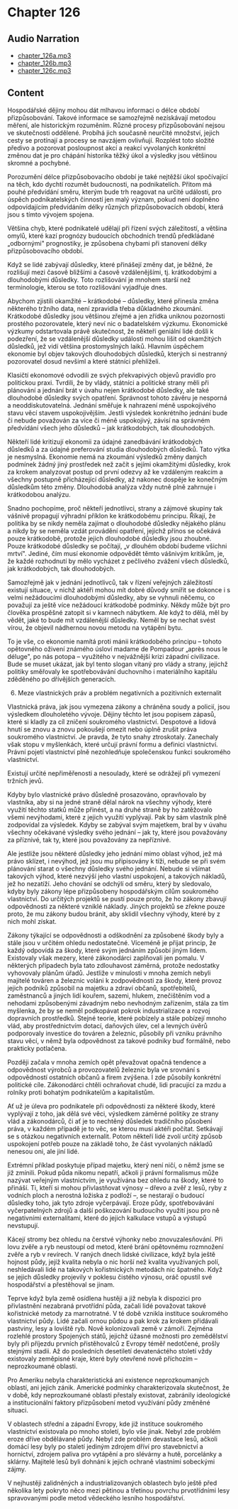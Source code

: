 # Chapter 126

## Audio Narration

- [chapter_126a.mp3](../5-audio-chunks-espeak/chapter_126a.mp3)
- [chapter_126b.mp3](../5-audio-chunks-espeak/chapter_126b.mp3)
- [chapter_126c.mp3](../5-audio-chunks-espeak/chapter_126c.mp3)

## Content

<!-- Source: ESPEAK_AUDIO-chapter_126a-OPTIMIZED.md -->

Hospodářské dějiny mohou dát mlhavou informaci o délce období přizpůsobování. Takové informace se samozřejmě nezískávají metodou měření, ale historickým rozuměním. Různé procesy přizpůsobování nejsou ve skutečnosti oddělené. Probíhá jich současně neurčité množství, jejich cesty se protínají a procesy se navzájem ovlivňují. Rozplést toto složité předivo a pozorovat posloupnost akcí a reakcí vyvolaných konkrétní změnou dat je pro chápání historika těžký úkol a výsledky jsou většinou skromné a pochybné.

Porozumění délce přizpůsobovacího období je také nejtěžší úkol spočívající na těch, kdo dychtí rozumět budoucnosti, na podnikatelích. Přitom má pouhé předvídání směru, kterým bude trh reagovat na určité události, pro úspěch podnikatelských činností jen malý význam, pokud není doplněno odpovídajícím předvídáním délky různých přizpůsobovacích období, která jsou s tímto vývojem spojena.

Většina chyb, které podnikatelé udělají při řízení svých záležitostí, a většina omylů, které kazí prognózy budoucích obchodních trendů předkládané „odbornými" prognostiky, je způsobena chybami při stanovení délky přizpůsobovacího období.

Když se lidé zabývají důsledky, které přinášejí změny dat, je běžné, že rozlišují mezi časově bližšími a časově vzdálenějšími, tj. krátkodobými a dlouhodobými důsledky. Toto rozlišování je mnohem starší než terminologie, kterou se toto rozlišování vyjadřuje dnes.

Abychom zjistili okamžité – krátkodobé – důsledky, které přinesla změna některého tržního data, není zpravidla třeba důkladného zkoumání. Krátkodobé důsledky jsou většinou zřejmé a jen zřídka uniknou pozornosti prostého pozorovatele, který neví nic o badatelském výzkumu. Ekonomické výzkumy odstartovala právě skutečnost, že někteří geniální lidé došli k podezření, že se vzdálenější důsledky události mohou lišit od okamžitých důsledků, jež vidí většina prostomyslných laiků. Hlavním úspěchem ekonomie byl objev takových dlouhodobých důsledků, kterých si nestranný pozorovatel dosud nevšiml a které státníci přehlíželi.

Klasičtí ekonomové odvodili ze svých překvapivých objevů pravidlo pro politickou praxi. Tvrdili, že by vlády, státníci a politické strany měli při plánování a jednání brát v úvahu nejen krátkodobé důsledky, ale také dlouhodobé důsledky svých opatření. Správnost tohoto závěru je nesporná a neoddiskutovatelná. Jednání směřuje k nahrazení méně uspokojivého stavu věcí stavem uspokojivějším. Jestli výsledek konkrétního jednání bude či nebude považován za více či méně uspokojivý, závisí na správném předvídání všech jeho důsledků – jak krátkodobých, tak dlouhodobých.

Někteří lidé kritizují ekonomii za údajné zanedbávání krátkodobých důsledků a za údajné preferování studia dlouhodobých důsledků. Tato výtka je nesmyslná. Ekonomie nemá na zkoumání výsledků změny daných podmínek žádný jiný prostředek než začít s jejími okamžitými důsledky, krok za krokem analyzovat postup od první odezvy až ke vzdáleným reakcím a všechny postupně přicházející důsledky, až nakonec dospěje ke konečným důsledkům této změny. Dlouhodobá analýza vždy nutně plně zahrnuje i krátkodobou analýzu.

Snadno pochopíme, proč někteří jednotlivci, strany a zájmové skupiny tak vášnivě propagují výhradní příklon ke krátkodobému principu. Říkají, že politika by se nikdy neměla zajímat o dlouhodobé důsledky nějakého plánu a nikdy by se neměla vzdát provádění opatření, jejichž přínos se očekává pouze krátkodobě, protože jejich dlouhodobé důsledky jsou zhoubné. Pouze krátkodobé důsledky se počítají, „v dlouhém období budeme všichni mrtví". Jediné, čím musí ekonomie odpovědět těmto vášnivým kritikům, je, že každé rozhodnutí by mělo vycházet z pečlivého zvážení všech důsledků, jak krátkodobých, tak dlouhodobých.

Samozřejmě jak v jednání jednotlivců, tak v řízení veřejných záležitostí existují situace, v nichž aktéři mohou mít dobré důvody smířit se dokonce i s velmi nežádoucími dlouhodobými důsledky, aby se vyhnuli něčemu, co považují za ještě více nežádoucí krátkodobé podmínky. Někdy může být pro člověka prospěšné zatopit si v kamnech nábytkem. Ale když to dělá, měl by vědět, jaké to bude mít vzdálenější důsledky. Neměl by se nechat svést vírou, že objevil nádhernou novou metodu na vytápění bytu.

To je vše, co ekonomie namítá proti mánii krátkodobého principu – tohoto opětovného oživení známého úsloví madame de Pompadour „après nous le déluge", po nás potopa – využitého v nejvážnější krizi západní civilizace. Bude se muset ukázat, jak byl tento slogan vítaný pro vlády a strany, jejichž politiky směřovaly ke spotřebovávání duchovního i materiálního kapitálu zděděného po dřívějších generacích.

<!-- Source: ESPEAK_AUDIO-chapter_126b-OPTIMIZED.md -->

6. Meze vlastnických práv a problém negativních a pozitivních externalit

Vlastnická práva, jak jsou vymezena zákony a chráněna soudy a policií, jsou výsledkem dlouholetého vývoje. Dějiny těchto let jsou popisem zápasů, které si kladly za cíl zničení soukromého vlastnictví. Despotové a lidová hnutí se znovu a znovu pokoušejí omezit nebo úplně zrušit práva soukromého vlastnictví. Je pravda, že tyto snahy ztroskotaly. Zanechaly však stopu v myšlenkách, které určují právní formu a definici vlastnictví. Právní pojetí vlastnictví plně nezohledňuje společenskou funkci soukromého vlastnictví.

Existují určité nepřiměřenosti a nesoulady, které se odrážejí při vymezení tržních jevů.

Kdyby bylo vlastnické právo důsledně prosazováno, opravňovalo by vlastníka, aby si na jedné straně dělal nárok na všechny výhody, které využití těchto statků může přinést, a na druhé straně by ho zatěžovalo všemi nevýhodami, které z jejich využití vyplývají. Pak by sám vlastník plně zodpovídal za výsledek. Kdyby se zabýval svým majetkem, bral by v úvahu všechny očekávané výsledky svého jednání – jak ty, které jsou považovány za příznivé, tak ty, které jsou považovány za nepříznivé.

Ale jestliže jsou některé důsledky jeho jednání mimo oblast výhod, jež má právo sklízet, i nevýhod, jež jsou mu připisovány k tíži, nebude se při svém plánování starat o všechny důsledky svého jednání. Nebude si všímat takových výhod, které nezvýší jeho vlastní uspokojení, a takových nákladů, jež ho nezatíží. Jeho chování se odchýlí od směru, který by sledovalo, kdyby byly zákony lépe přizpůsobeny hospodářským cílům soukromého vlastnictví. Do určitých projektů se pustí pouze proto, že ho zákony zbavují odpovědnosti za některé vzniklé náklady. Jiných projektů se zřekne pouze proto, že mu zákony budou bránit, aby sklidil všechny výhody, které by z nich mohl získat.

Zákony týkající se odpovědnosti a odškodnění za způsobené škody byly a stále jsou v určitém ohledu nedostatečné. Víceméně je přijat princip, že každý odpovídá za škody, které svým jednáním způsobí jiným lidem. Existovaly však mezery, které zákonodárci zaplňovali jen pomalu. V některých případech byla tato zdlouhavost záměrná, protože nedostatky vyhovovaly plánům úřadů. Jestliže v minulosti v mnoha zemích nebyli majitelé továren a železnic voláni k zodpovědnosti za škody, které provoz jejich podniků způsobil na majetku a zdraví občanů, spotřebitelů, zaměstnanců a jiných lidí kouřem, sazemi, hlukem, znečištěním vod a nehodami způsobenými závadným nebo nevhodným zařízením, stála za tím myšlenka, že by se neměl podkopávat pokrok industrializace a rozvoj dopravních prostředků. Stejné teorie, které pobízely a stále pobízejí mnoho vlád, aby prostřednictvím dotací, daňových úlev, cel a levných úvěrů podporovaly investice do továren a železnic, působily při vzniku právního stavu věcí, v němž byla odpovědnost za takové podniky buď formálně, nebo prakticky potlačena.

Později začala v mnoha zemích opět převažovat opačná tendence a odpovědnost výrobců a provozovatelů železnic byla ve srovnání s odpovědností ostatních občanů a firem zvýšena. I zde působily konkrétní politické cíle. Zákonodárci chtěli ochraňovat chudé, lidi pracující za mzdu a rolníky proti bohatým podnikatelům a kapitalistům.

Ať už je úleva pro podnikatele při odpovědnosti za některé škody, které vyplývají z toho, jak dělá své věci, výsledkem záměrné politiky ze strany vlád a zákonodárců, či ať je to nechtěný důsledek tradičního působení práva, v každém případě je to věc, se kterou musí aktéři počítat. Setkávají se s otázkou negativních externalit. Potom někteří lidé zvolí určitý způsob uspokojení potřeb pouze na základě toho, že část vyvolaných nákladů nenesou oni, ale jiní lidé.

Extrémní příklad poskytuje případ majetku, který není ničí, o němž jsme se již zmínili. Pokud půda nikomu nepatří, ačkoli ji právní formalismus může nazývat veřejným vlastnictvím, je využívána bez ohledu na škody, které to přináší. Ti, kteří si mohou přivlastňovat výnosy – dřevo a zvěř z lesů, ryby z vodních ploch a nerostná ložiska z podloží –, se nestarají o budoucí důsledky toho, jak tyto zdroje vyčerpávají. Eroze půdy, spotřebovávání vyčerpatelných zdrojů a další poškozování budoucího využití jsou pro ně negativními externalitami, které do jejich kalkulace vstupů a výstupů nevstupují.

Kácejí stromy bez ohledu na čerstvé výhonky nebo znovuzalesňování. Při lovu zvěře a ryb neustoupí od metod, které brání opětovnému rozmnožení zvěře a ryb v revírech. V raných dnech lidské civilizace, když byla ještě hojnost půdy, jejíž kvalita nebyla o nic horší než kvalita využívaných polí, neshledávali lidé na takových kořistnických metodách nic špatného. Když se jejich důsledky projevily v poklesu čistého výnosu, oráč opustil své hospodářství a přestěhoval se jinam.

<!-- Source: ESPEAK_AUDIO-chapter_126c-OPTIMIZED.md -->

Teprve když byla země osídlena hustěji a již nebyla k dispozici pro přivlastnění nezabraná prvotřídní půda, začali lidé považovat takové kořistnické metody za marnotratné. V té době vznikla instituce soukromého vlastnictví půdy. Lidé začali ornou půdou a pak krok za krokem přidávali pastviny, lesy a loviště ryb. Nově kolonizovali země v zámoří. Zejména rozlehlé prostory Spojených států, jejichž úžasné možnosti pro zemědělství byly při příjezdu prvních přistěhovalců z Evropy téměř nedotčené, prošly stejnými stadii. Až do posledních desetiletí devatenáctého století vždy existovaly zeměpisné kraje, které byly otevřené nově příchozím – neprozkoumané oblasti.

Pro Ameriku nebyla charakteristická ani existence neprozkoumaných oblastí, ani jejich zánik. Americké podmínky charakterizovala skutečnost, že v době, kdy neprozkoumané oblasti přestaly existovat, zabránily ideologické a institucionální faktory přizpůsobení metod využívání půdy změněné situaci.

V oblastech střední a západní Evropy, kde již instituce soukromého vlastnictví existovala po mnoho století, bylo vše jinak. Nebyl zde problém eroze dříve obdělávané půdy. Nebyl zde problém devastace lesů, ačkoli domácí lesy byly po staletí jediným zdrojem dříví pro stavebnictví a hornictví, zdrojem paliva pro vytápění a pro slévárny a hutě, porcelánky a sklárny. Majitelé lesů byli dohnáni k jejich ochraně vlastními sobeckými zájmy.

V nejhustěji zalidněných a industrializovaných oblastech bylo ještě před několika lety pokryto něco mezi pětinou a třetinou povrchu prvotřídními lesy spravovanými podle metod vědeckého lesního hospodářství.

